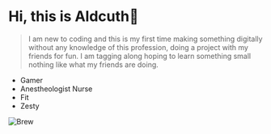 # **Hi, this is Aldcuth**👋

> I am new to coding and this is my first time making something digitally without any knowledge of this profession, doing a project with my friends for fun. I am tagging along hoping to learn something small nothing like what my friends are doing.

- Gamer
- Anestheologist Nurse
- Fit
- Zesty

![Brew](https://user-images.githubusercontent.com/141295101/259291331-7b813ebb-07c3-43a2-8dc3-6c8e2289d666.png)

<!--
**Aldcuth/Aldcuth** is a ✨ _special_ ✨ repository because its `README.md` (this file) appears on your GitHub profile.

Here are some ideas to get you started:

- 🔭 I’m currently working on ...
- 🌱 I’m currently learning ...
- 👯 I’m looking to collaborate on ...
- 🤔 I’m looking for help with ...
- 💬 Ask me about ...
- 📫 How to reach me: ...
- 😄 Pronouns: ...
- ⚡ Fun fact: ...
-->
